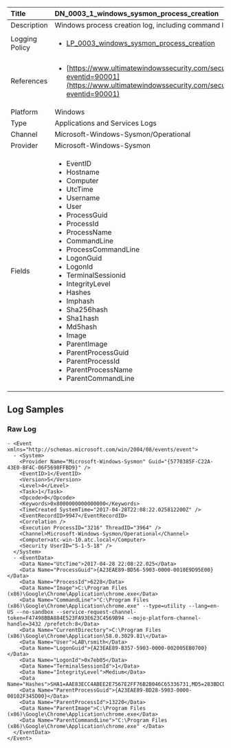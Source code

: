 | Title          | DN_0003_1_windows_sysmon_process_creation                                                                                                      |
|:---------------|:-----------------------------------------------------------------------------------------------------------------|
| Description    | Windows process creation log, including command line                                                                                                |
| Logging Policy | <ul><li>[LP_0003_windows_sysmon_process_creation](../Logging_Policies/LP_0003_windows_sysmon_process_creation.md)</li></ul> |
| References     | <ul><li>[https://www.ultimatewindowssecurity.com/securitylog/encyclopedia/event.aspx?eventid=90001](https://www.ultimatewindowssecurity.com/securitylog/encyclopedia/event.aspx?eventid=90001)</li></ul>                                  |
| Platform       | Windows   |
| Type           | Applications and Services Logs 		| 
| Channel        | Microsoft-Windows-Sysmon/Operational    |
| Provider       | Microsoft-Windows-Sysmon   |
| Fields         | <ul><li>EventID</li><li>Hostname</li><li>Computer</li><li>UtcTime</li><li>Username</li><li>User</li><li>ProcessGuid</li><li>ProcessId</li><li>ProcessName</li><li>CommandLine</li><li>ProcessCommandLine</li><li>LogonGuid</li><li>LogonId</li><li>TerminalSessionid</li><li>IntegrityLevel</li><li>Hashes</li><li>Imphash</li><li>Sha256hash</li><li>Sha1hash</li><li>Md5hash</li><li>Image</li><li>ParentImage</li><li>ParentProcessGuid</li><li>ParentProcessId</li><li>ParentProcessName</li><li>ParentCommandLine</li></ul>                                               |


## Log Samples

### Raw Log

```
- <Event xmlns="http://schemas.microsoft.com/win/2004/08/events/event">
  - <System>
    <Provider Name="Microsoft-Windows-Sysmon" Guid="{5770385F-C22A-43E0-BF4C-06F5698FFBD9}" />
    <EventID>1</EventID>
    <Version>5</Version>
    <Level>4</Level>
    <Task>1</Task>
    <Opcode>0</Opcode>
    <Keywords>0x8000000000000000</Keywords>
    <TimeCreated SystemTime="2017-04-28T22:08:22.025812200Z" />
    <EventRecordID>9947</EventRecordID>
    <Correlation />
    <Execution ProcessID="3216" ThreadID="3964" />
    <Channel>Microsoft-Windows-Sysmon/Operational</Channel>
    <Computer>atc-win-10.atc.local</Computer>
    <Security UserID="S-1-5-18" />
  </System>
  - <EventData>
    <Data Name="UtcTime">2017-04-28 22:08:22.025</Data>
    <Data Name="ProcessGuid">{A23EAE89-BD56-5903-0000-0010E9D95E00}</Data>
    <Data Name="ProcessId">6228</Data>
    <Data Name="Image">C:\Program Files (x86)\Google\Chrome\Application\chrome.exe</Data>
    <Data Name="CommandLine">"C:\Program Files (x86)\Google\Chrome\Application\chrome.exe" --type=utility --lang=en-US --no-sandbox --service-request-channel-token=F47498BBA884E523FA93E623C4569B94 --mojo-platform-channel-handle=3432 /prefetch:8</Data>
    <Data Name="CurrentDirectory">C:\Program Files (x86)\Google\Chrome\Application\58.0.3029.81\</Data>
    <Data Name="User">LAB\rsmith</Data>
    <Data Name="LogonGuid">{A23EAE89-B357-5903-0000-002005EB0700}</Data>
    <Data Name="LogonId">0x7eb05</Data>
    <Data Name="TerminalSessionId">1</Data>
    <Data Name="IntegrityLevel">Medium</Data>
    <Data Name="Hashes">SHA1=AAE83ECC4ABEE2E7567E2FF76B2B046C65336731,MD5=283BDCD7B83EEE614897619332E5B938,SHA256=17DD017B7E7D1DC835CDF5E57156A0FF508EBBC7F4A48E65D77E026C33FCB58E,IMPHASH=ED5A55DAB5A02F29D6EE7E0015F91A9F</Data>
    <Data Name="ParentProcessGuid">{A23EAE89-BD28-5903-0000-00102F345D00}</Data>
    <Data Name="ParentProcessId">13220</Data>
    <Data Name="ParentImage">C:\Program Files (x86)\Google\Chrome\Application\chrome.exe</Data>
    <Data Name="ParentCommandLine">"C:\Program Files (x86)\Google\Chrome\Application\chrome.exe" </Data>
  </EventData>
</Event>

```




